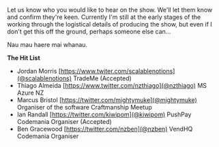 Let us know who you would like to hear on the show. We'll let them know and confirm they're keen. Currently I'm still at the early stages of the working through the logistical details of producing the show, but even if I don't get this off the ground, perhaps someone else can...

Nau mau haere mai whanau.

**The Hit List**
- Jordan Morris [https://www.twiter.com/scalablenotions](@scalablenotions) TradeMe (Accepted)
- Thiago Almeida [https://www.twitter.com/nzthiago](@nzthiago) MS Azure NZ
- Marcus Bristol [https://twitter.com/mightymuke](@mightymuke) Organiser of the software Craftmanship Meetup
- Ian Randall [https://twitter.com/kiwipom](@kiwipom) PushPay Codemania Organiser (Accepted)
- Ben Gracewood [https://twitter.com/nzben](@nzben) VendHQ Codemania Organiser
